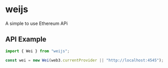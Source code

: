 # weijs

A simple to use Ethereum APi

## API Example

```javascript
import { Wei } from "weijs";

const wei = new Wei(web3.currentProvider || "http://localhost:4545");


```